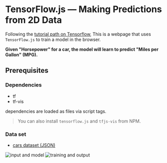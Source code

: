 # TensorFlow.js — Making Predictions from 2D Data

Following the [tutorial path on Tensorflow](https://codelabs.developers.google.com/codelabs/tfjs-training-regression/index.html#0), This is a webpage that uses `TensorFlow.js` to train a model in the browser.


**Given "Horsepower" for a car, the model will learn to predict "Miles per Gallon" (MPG).**

## Prerequisites

### Dependencies 
- tf
- tf-vis

dependencies are loaded as files via script tags. 
> You can also install `tensorflow.js` and `tfjs-vis` from NPM.

### Data set

- [cars dataset (JSON)](https://storage.googleapis.com/tfjs-tutorials/carsData.json)


![input and model](https://user-images.githubusercontent.com/3318168/98407424-a8156380-203d-11eb-97a2-48c5216f6211.png)
![training and output](https://user-images.githubusercontent.com/3318168/98407431-aa77bd80-203d-11eb-87a2-eb28c7a8586e.png)

